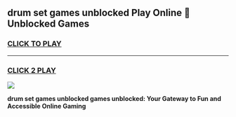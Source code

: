 
## drum set games unblocked Play Online 👋 Unblocked Games
<h3>
<a href="https://premium.freeplayer.one?title=drum_set_games_unblocked&ref=19F">CLICK TO PLAY</a></h3>
<hr>

<h3>
<a href="https://premium.freeplayer.one?title=drum_set_games_unblocked&ref=19F">CLICK 2 PLAY</a>
  
</h3>

<a href="https://premium.freeplayer.one?title=drum_set_games_unblocked&ref=19F"><img src="https://clearcache.store/games.png"></a>


**drum set games unblocked games unblocked: Your Gateway to Fun and Accessible Online Gaming**

